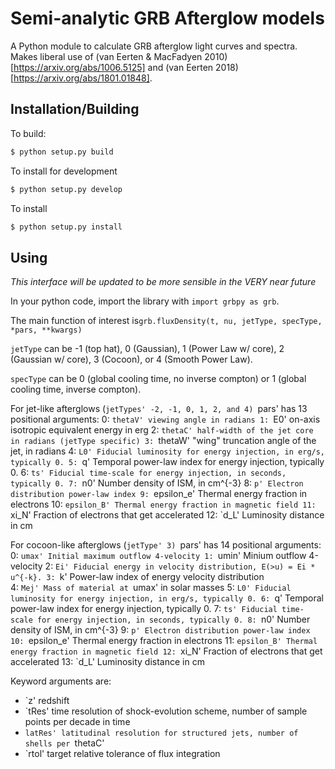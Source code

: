 # Semi-analytic GRB Afterglow models

A Python module to calculate GRB afterglow light curves and spectra. Makes liberal use of (van Eerten & MacFadyen 2010)[https://arxiv.org/abs/1006.5125] and (van Eerten 2018)[https://arxiv.org/abs/1801.01848].

## Installation/Building

To build:

```bash
$ python setup.py build
```

To install for development

```bash
$ python setup.py develop
```

To install

```bash
$ python setup.py install
```

## Using

*This interface will be updated to be more sensible in the VERY near future*

In your python code, import the library with `import grbpy as grb`.  

The main function of interest is`grb.fluxDensity(t, nu, jetType, specType, *pars, **kwargs)`

`jetType` can be -1 (top hat), 0 (Gaussian), 1 (Power Law w/ core), 2 (Gaussian w/ core), 3 (Cocoon), or 4 (Smooth Power Law).  

`specType` can be 0 (global cooling time, no inverse compton) or 1 (global cooling time, inverse compton).

For jet-like afterglows (`jetTypes' -2, -1, 0, 1, 2, and 4) `pars' has 13 positional arguments:
0: `thetaV' viewing angle in radians
1: `E0' on-axis isotropic equivalent energy in erg
2: `thetaC' half-width of the jet core in radians (jetType specific)
3: `thetaW' "wing" truncation angle of the jet, in radians
4: `L0' Fiducial luminosity for energy injection, in erg/s, typically 0.
5: `q' Temporal power-law index for energy injection, typically 0.
6: `ts' Fiducial time-scale for energy injection, in seconds, typically 0.
7: `n0' Number density of ISM, in cm^{-3}
8: `p' Electron distribution power-law index
9: `epsilon_e' Thermal energy fraction in electrons
10: `epsilon_B' Thermal energy fraction in magnetic field
11: `xi_N' Fraction of electrons that get accelerated
12: `d_L' Luminosity distance in cm

For cocoon-like afterglows (`jetType' 3) `pars' has 14 positional arguments:
0: `umax' Initial maximum outflow 4-velocity
1: `umin' Minium outflow 4-velocity
2: `Ei' Fiducial energy in velocity distribution, E(>u) = Ei * u^{-k}.
3: `k' Power-law index of energy velocity distribution  
4: `Mej' Mass of material at `umax' in solar masses
5: `L0' Fiducial luminosity for energy injection, in erg/s, typically 0.
6: `q' Temporal power-law index for energy injection, typically 0.
7: `ts' Fiducial time-scale for energy injection, in seconds, typically 0.
8: `n0' Number density of ISM, in cm^{-3}
9: `p' Electron distribution power-law index
10: `epsilon_e' Thermal energy fraction in electrons
11: `epsilon_B' Thermal energy fraction in magnetic field
12: `xi_N' Fraction of electrons that get accelerated
13: `d_L' Luminosity distance in cm

Keyword arguments are:
- `z' redshift
- `tRes' time resolution of shock-evolution scheme, number of sample points per decade in time
- `latRes' latitudinal resolution for structured jets, number of shells per `thetaC'
- `rtol' target relative tolerance of flux integration



